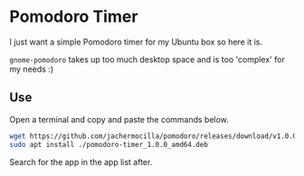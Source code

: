 # Pomodoro Timer

I just want a simple Pomodoro timer for my Ubuntu box so here it is. 

`gnome-pomodoro` takes up too much desktop space and is too 'complex' for my needs :)

## Use
Open a terminal and copy and paste the commands below.  

```bash
wget https://github.com/jachermocilla/pomodoro/releases/download/v1.0.0/pomodoro-timer_1.0.0_amd64.deb
sudo apt install ./pomodoro-timer_1.0.0_amd64.deb

```

Search for the app in the app list after.

